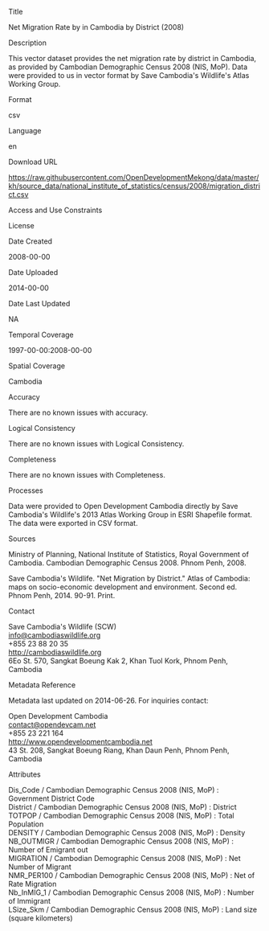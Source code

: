 Title

Net Migration Rate by in Cambodia by District (2008)

Description

This vector dataset provides the net migration rate by district in Cambodia, as provided by Cambodian Demographic Census 2008 (NIS, MoP). Data were provided to us in vector format by Save Cambodia's Wildlife's Atlas Working Group.

Format

csv

Language

en

Download URL

https://raw.githubusercontent.com/OpenDevelopmentMekong/data/master/kh/source_data/national_institute_of_statistics/census/2008/migration_district.csv

Access and Use Constraints



License



Date Created

2008-00-00

Date Uploaded

2014-00-00

Date Last Updated

NA

Temporal Coverage

1997-00-00:2008-00-00

Spatial Coverage

Cambodia

Accuracy

There are no known issues with accuracy.

Logical Consistency

There are no known issues with Logical Consistency.

Completeness

There are no known issues with Completeness.

Processes

Data were provided to Open Development Cambodia directly by Save Cambodia's Wildlife's 2013 Atlas Working Group in ESRI Shapefile format. The data were exported in CSV format.

Sources

Ministry of Planning, National Institute of Statistics, Royal Government of Cambodia. Cambodian Demographic Census 2008. Phnom Penh, 2008.

Save Cambodia's Wildlife. "Net Migration by District." Atlas of Cambodia: maps on socio-economic development and environment. Second ed. Phnom Penh, 2014. 90-91. Print.

Contact

Save Cambodia's Wildlife (SCW)  
info@cambodiaswildlife.org  
+855 23 88 20 35  
http://cambodiaswildlife.org  
6Eo St. 570, Sangkat Boeung Kak 2, Khan Tuol Kork, Phnom Penh, Cambodia   

Metadata Reference

Metadata last updated on 2014-06-26. For inquiries contact:

Open Development Cambodia  
contact@opendevcam.net  
+855 23 221 164  
http://www.opendevelopmentcambodia.net  
43 St. 208, Sangkat Boeung Riang, Khan Daun Penh, Phnom Penh, Cambodia   

Attributes

Dis_Code / Cambodian Demographic Census 2008 (NIS, MoP) : Government District Code  
District / Cambodian Demographic Census 2008 (NIS, MoP) : District  
TOTPOP / Cambodian Demographic Census 2008 (NIS, MoP) : Total Population  
DENSITY / Cambodian Demographic Census 2008 (NIS, MoP) : Density  
NB_OUTMIGR / Cambodian Demographic Census 2008 (NIS, MoP) : Number of Emigrant out    
MIGRATION / Cambodian Demographic Census 2008 (NIS, MoP) : Net Number of Migrant   
NMR_PER100 / Cambodian Demographic Census 2008 (NIS, MoP) : Net of Rate Migration  
Nb_InMIG_1 / Cambodian Demographic Census 2008 (NIS, MoP) : Number of Immigrant  
LSize_Skm / Cambodian Demographic Census 2008 (NIS, MoP) : Land size (square kilometers)  



